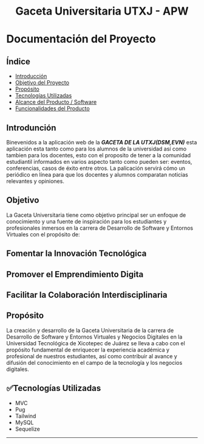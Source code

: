 <h1 align="center">Gaceta Universitaria UTXJ - APW</h1>

# Documentación del Proyecto

## Índice

- [Introducción](#Introducción)
- [Objetivo del Proyecto](#Objetivo)
- [Propósito](#Propósito)
- [Tecnologías Utilizadas](#Tecnologías)
- [Alcance del Producto / Software](#Alcance)
- [Funcionalidades del Producto](#Funcionalidades)

## Introdunción
Binevenidos a la aplicación web de la ***GACETA DE LA UTXJ(DSM,EVN)*** esta aplicación esta tanto como para los alumnos de la universidad así como tambien para los docentes, esto con el proposito de tener a la comunidad estudiantil informados en varios aspecto tanto como pueden ser: eventos, conferencias, casos de éxito entre otros. La palicación servirá cómo un periódico en línea para que los docentes y alumnos comparatan noticias relevantes y opiniones.

## Objetivo
La Gaceta Universitaria tiene como objetivo principal ser un enfoque de conocimiento y una fuente de inspiración para los estudiantes y profesionales inmersos en la carrera de Desarrollo de Software y Entornos Virtuales  con el propósito de: 
## Fomentar la Innovación Tecnológica
## Promover el Emprendimiento Digita
## Facilitar la Colaboración Interdisciplinaria

## Propósito 
La creación y desarrollo de la Gaceta Universitaria de la carrera de Desarrollo de Software y Entornos Virtuales y Negocios Digitales en la Universidad Tecnológica de Xicotepec de Juárez se lleva a cabo con el propósito fundamental de enriquecer la experiencia académica y profesional de nuestros estudiantes, así como contribuir al avance y difusión del conocimiento en el campo de la tecnología y los negocios digitales.

## :white_check_mark:Tecnologías Utilizadas

- MVC
- Pug
- Tailwind
- MySQL
- Sequelize
- - -
